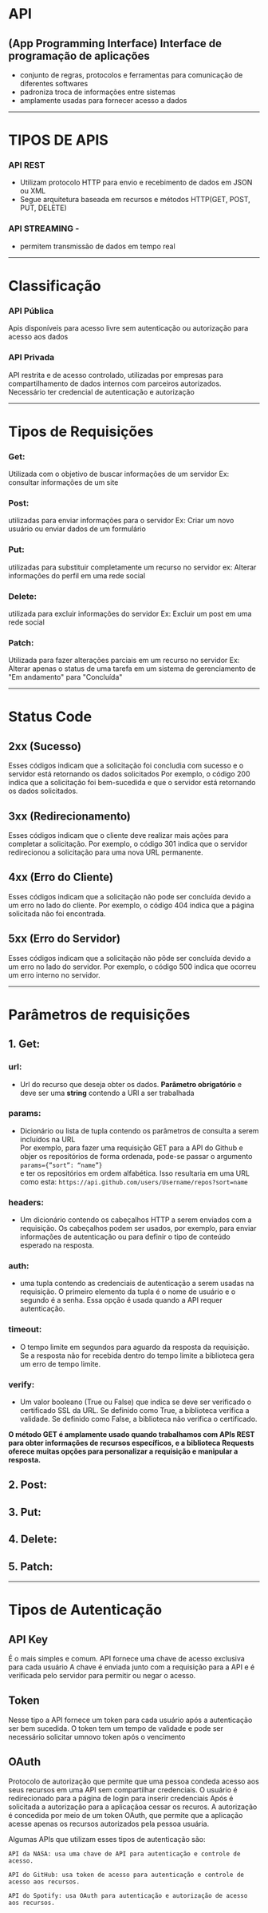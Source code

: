 # API

## (App Programming Interface) Interface de programação de aplicações

- conjunto de regras, protocolos e ferramentas para comunicação de diferentes softwares
- padroniza troca de informações entre sistemas
- amplamente usadas para fornecer acesso a dados

-------------------
# TIPOS DE APIS

### API REST

- Utilizam protocolo HTTP para envio e recebimento de dados em JSON ou XML
- Segue arquitetura baseada em recursos e métodos HTTP(GET, POST, PUT, DELETE)

### API STREAMING -  
- permitem transmissão de dados em tempo real

----------------

# Classificação

### API Pública
Apis disponíveis para acesso livre sem autenticação ou autorização para acesso aos dados

### API Privada

API restrita e de acesso controlado, utilizadas por empresas para compartilhamento de dados internos com parceiros autorizados.
Necessário ter credencial de autenticação e autorização

---------


# Tipos de Requisições

### Get:
Utilizada com o objetivo de buscar informações de um servidor
Ex: consultar informações de um site

### Post:
utilizadas para enviar informações para o servidor
Ex: Criar um novo usuário ou enviar dados de um formulário

### Put:
utilizadas para substituir completamente um recurso no servidor
ex: Alterar informações do perfil em uma rede social

### Delete:
utilizada para excluir informações do servidor
Ex: Excluir um post em uma rede social


### Patch:

Utilizada para fazer alterações parciais em um recurso no servidor
Ex: Alterar apenas o status de uma tarefa em um sistema de gerenciamento de "Em andamento" para "Concluída"


---------

# Status Code

## 2xx (Sucesso)
Esses códigos indicam que a solicitação foi concludia com sucesso e o servidor está retornando os dados solicitados
Por exemplo, o código 200 indica que a solicitação foi bem-sucedida e que o servidor está retornando os dados solicitados.

## 3xx (Redirecionamento)
Esses códigos indicam que o cliente deve realizar mais ações para completar a solicitação.
Por exemplo, o código 301 indica que o servidor redirecionou a solicitação para uma nova URL permanente.

## 4xx (Erro do Cliente)
Esses códigos indicam que a solicitação não pode ser concluída devido a um erro no lado do cliente.
Por exemplo, o código 404 indica que a página solicitada não foi encontrada.

## 5xx (Erro do Servidor)
Esses códigos indicam que a solicitação não pôde ser concluída devido a um erro no lado do servidor.
Por exemplo, o código 500 indica que ocorreu um erro interno no servidor.

----------------------

# Parâmetros de requisições

## 1. Get:


### url:
- Url do recurso que deseja obter os dados. **Parâmetro obrigatório** e deve ser uma **string** contendo a URl a ser trabalhada

### params:
- Dicionário ou lista de tupla contendo os parâmetros de consulta a serem incluídos na URL<br>
Por exemplo, para fazer uma requisição GET para a API do Github e objer os repositórios de forma ordenada, pode-se passar o argumento
\
```params={”sort”: “name”}```
\
e ter os repositórios em ordem alfabética. Isso resultaria em uma URL como esta:
```https://api.github.com/users/Username/repos?sort=name```

### headers:
- Um dicionário contendo os cabeçalhos HTTP a serem enviados com a requisição. Os cabeçalhos podem ser usados, por exemplo, para enviar
informações de autenticação ou para definir o tipo de conteúdo esperado na resposta.

### auth:
- uma tupla contendo as credenciais de autenticação a serem usadas na requisição.
O primeiro elemento da tupla é o nome de usuário e o segundo é a senha.
Essa opção é usada quando a API requer autenticação.


### timeout:
- O tempo limite em segundos para aguardo da resposta da requisição.
Se a resposta não for recebida dentro do tempo limite a biblioteca gera um erro de tempo limite.

### verify:
- Um valor booleano (True ou False) que indica se deve ser verificado o certificado SSL da URL.
Se definido como True, a biblioteca verifica a validade.
Se definido como False, a biblioteca não verifica o certificado.

**O método GET é amplamente usado quando trabalhamos com APIs REST para obter informações de recursos específicos,
e a biblioteca Requests oferece muitas opções para personalizar a requisição e manipular a resposta.**


## 2. Post:

## 3. Put:

## 4. Delete:

## 5. Patch:

-----

# Tipos de Autenticação

## API Key
É o mais simples e comum. API fornece uma chave de acesso exclusiva para cada usuário
A chave é enviada junto com a requisição para a API e é verificada pelo servidor para permitir ou negar o acesso. 
## Token
Nesse tipo a API fornece um token para cada usuário após a autenticação ser bem sucedida. O token tem um tempo de validade
e pode ser necessário solicitar umnovo token após o vencimento
## OAuth
Protocolo de autorização que permite que uma pessoa condeda acesso aos seus recursos em uma API sem compartilhar credenciais.
O usuário é redirecionado para a página de login para inserir credenciais
Após é solicitada a autorização para a aplicaçãoa cessar os recuros.
 A autorização é concedida por meio de um token OAuth, que permite que a aplicação acesse apenas os recursos autorizados pela pessoa usuária.

Algumas APIs que utilizam esses tipos de autenticação são:

    API da NASA: usa uma chave de API para autenticação e controle de acesso.

    API do GitHub: usa token de acesso para autenticação e controle de acesso aos recursos.

    API do Spotify: usa OAuth para autenticação e autorização de acesso aos recursos.
